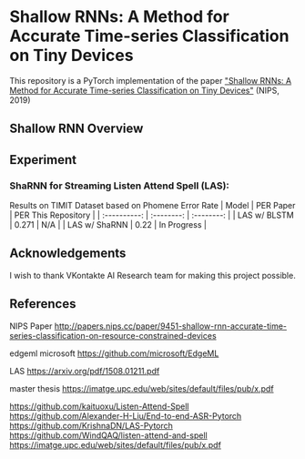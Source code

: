 # Shallow RNNs: A Method for Accurate Time-series Classification on Tiny Devices
This repository is a PyTorch implementation of the paper ["Shallow RNNs: A Method for Accurate Time-series Classification on Tiny Devices"](http://papers.nips.cc/paper/9451-shallow-rnn-accurate-time-series-classification-on-resource-constrained-devices) (NIPS, 2019)

## Shallow RNN Overview 


## Experiment 

### ShaRNN for Streaming Listen Attend Spell (LAS):
Results on TIMIT Dataset based on Phomene Error Rate
| Model | PER Paper | PER This Repository |
| :----------: | :--------: | :--------: | 
| LAS w/ BLSTM | 0.271 | N/A |
| LAS w/ ShaRNN | 0.22 | In Progress |




## Acknowledgements
I wish to thank VKontakte AI Research team for making this project possible. 

## References

NIPS Paper http://papers.nips.cc/paper/9451-shallow-rnn-accurate-time-series-classification-on-resource-constrained-devices

edgeml microsoft https://github.com/microsoft/EdgeML

LAS https://arxiv.org/pdf/1508.01211.pdf

master thesis https://imatge.upc.edu/web/sites/default/files/pub/x.pdf


https://github.com/kaituoxu/Listen-Attend-Spell
https://github.com/Alexander-H-Liu/End-to-end-ASR-Pytorch
https://github.com/KrishnaDN/LAS-Pytorch
https://github.com/WindQAQ/listen-attend-and-spell
https://imatge.upc.edu/web/sites/default/files/pub/x.pdf
